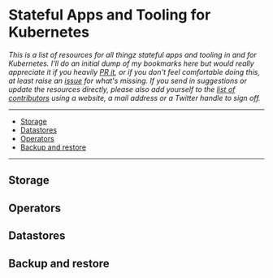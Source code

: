 # Stateful Apps and Tooling for Kubernetes

_This is a list of resources for all thingz stateful apps and tooling in and for Kubernetes. I'll do an initial dump of my bookmarks here but would really appreciate it if you heavily [PR it](https://github.com/mhausenblas/stateful-kubernetes/pulls), or if you don't feel comfortable doing this, at least raise an [issue](https://github.com/mhausenblas/stateful-kubernetes/issues) for what's missing. If you send in suggestions or update the resources directly, please also add yourself to the [list of contributors](CONTRIBUTORS) using a website, a mail address or a Twitter handle to sign off._

---

- [Storage](#storage)
- [Datastores](#datastores)
- [Operators](#operators)
- [Backup and restore](#backup-and-restore)

---

## Storage

## Operators

## Datastores

## Backup and restore
